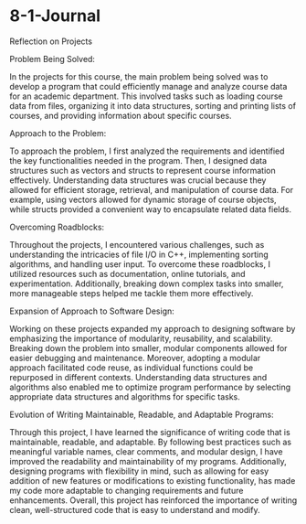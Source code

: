 # 8-1-Journal


Reflection on Projects


Problem Being Solved:

In the projects for this course, the main problem being solved was to develop a program that could efficiently manage and analyze course data for an academic department. This involved tasks such as loading course data from files, organizing it into data structures, sorting and printing lists of courses, and providing information about specific courses.

Approach to the Problem:

To approach the problem, I first analyzed the requirements and identified the key functionalities needed in the program. Then, I designed data structures such as vectors and structs to represent course information effectively. Understanding data structures was crucial because they allowed for efficient storage, retrieval, and manipulation of course data. For example, using vectors allowed for dynamic storage of course objects, while structs provided a convenient way to encapsulate related data fields.

Overcoming Roadblocks:

Throughout the projects, I encountered various challenges, such as understanding the intricacies of file I/O in C++, implementing sorting algorithms, and handling user input. To overcome these roadblocks, I utilized resources such as documentation, online tutorials, and experimentation. Additionally, breaking down complex tasks into smaller, more manageable steps helped me tackle them more effectively.

Expansion of Approach to Software Design:

Working on these projects expanded my approach to designing software by emphasizing the importance of modularity, reusability, and scalability. Breaking down the problem into smaller, modular components allowed for easier debugging and maintenance. Moreover, adopting a modular approach facilitated code reuse, as individual functions could be repurposed in different contexts. Understanding data structures and algorithms also enabled me to optimize program performance by selecting appropriate data structures and algorithms for specific tasks.

Evolution of Writing Maintainable, Readable, and Adaptable Programs:

Through this project, I have learned the significance of writing code that is maintainable, readable, and adaptable. By following best practices such as meaningful variable names, clear comments, and modular design, I have improved the readability and maintainability of my programs. Additionally, designing programs with flexibility in mind, such as allowing for easy addition of new features or modifications to existing functionality, has made my code more adaptable to changing requirements and future enhancements. Overall, this project has reinforced the importance of writing clean, well-structured code that is easy to understand and modify.
